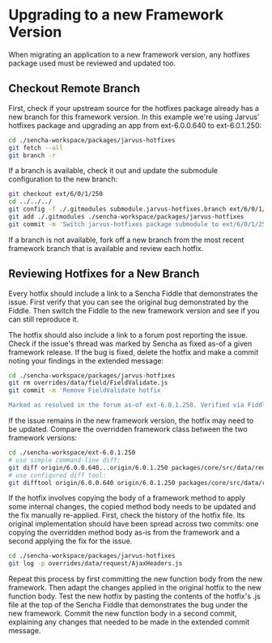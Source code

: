 # Upgrading to a new Framework Version

When migrating an application to a new framework version, any hotfixes package used must be reviewed and updated too.

## Checkout Remote Branch

First, check if your upstream source for the hotfixes package already has a new branch for this framework version. In this example we're using Jarvus' hotfixes package and upgrading an app from ext-6.0.0.640 to ext-6.0.1.250:

```bash
cd ./sencha-workspace/packages/jarvus-hotfixes
git fetch --all
git branch -r
```

If a branch is available, check it out and update the submodule configuration to the new branch:

```bash
git checkout ext/6/0/1/250
cd ../../../
git config -f ./.gitmodules submodule.jarvus-hotfixes.branch ext/6/0/1/250
git add ./.gitmodules ./sencha-workspace/packages/jarvus-hotfixes
git commit -m 'Switch jarvus-hotfixes package submodule to ext/6/0/1/250 branch'
```

If a branch is not available, fork off a new branch from the most recent framework branch that is available and review each hotfix.

## Reviewing Hotfixes for a New Branch

Every hotfix should include a link to a Sencha Fiddle that demonstrates the issue. First verify that you can see the original bug demonstrated by the Fiddle. Then switch the Fiddle to the new framework version and see if you can still reproduce it.

The hotfix should also include a link to a forum post reporting the issue. Check if the issue's thread was marked by Sencha as fixed as-of a given framework release. If the bug is fixed, delete the hotfix and make a commit noting your findings in the extended message:

```bash
cd ./sencha-workspace/packages/jarvus-hotfixes
git rm overrides/data/field/FieldValidate.js
git commit -m 'Remove FieldValidate hotfix

Marked as resolved in the forum as-of ext-6.0.1.250. Verified via Fiddle'
```

If the issue remains in the new framework version, the hotfix may need to be updated. Compare the overridden framework class between the two framework versions:

```bash
cd ./sencha-workspace/ext-6.0.1.250
# use simple command-line diff:
git diff origin/6.0.0.640...origin/6.0.1.250 packages/core/src/data/request/Ajax.js
# use configured diff tool:
git difftool origin/6.0.0.640 origin/6.0.1.250 packages/core/src/data/request/Ajax.js
```

If the hotfix involves copying the body of a framework method to apply some internal changes, the copied method body needs to be updated and the fix manually re-applied. First, check the history of the hotfix file. Its original implementation should have been spread across two commits: one copying the overridden method body as-is from the framework and a second applying the fix for the issue.

```bash
cd ./sencha-workspace/packages/jarvus-hotfixes
git log -p overrides/data/request/AjaxHeaders.js
```

Repeat this process by first committing the new function body from the new framework. Then adapt the changes applied in the original hotfix to the new function body. Test the new hotfix by pasting the contents of the hotfix's .js file at the top of the Sencha Fiddle that demonstrates the bug under the new framework. Commit the new function body in a second commit, explaining any changes that needed to be made in the extended commit message.